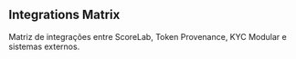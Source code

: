 ## Integrations Matrix

Matriz de integrações entre ScoreLab, Token Provenance, KYC Modular e sistemas externos.